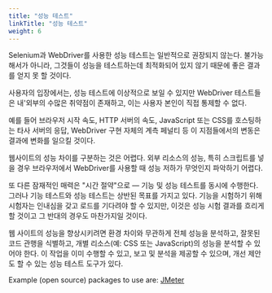 ```yaml
---
title: "성능 테스트"
linkTitle: "성능 테스트"
weight: 6
---
```


Selenium과 WebDriver를 사용한 성능 테스트는 일반적으로 권장되지 않는다.
불가능해서가 아니라, 그것들이 성능을 테스트하는데 최적화되어 있지
않기 때문에 좋은 결과를 얻지 못 할 것이다.

사용자의 입장에서는, 성능 테스트에 이상적으로 보일 수 있지만 WebDriver 테스트들은 
내'외부의 수많은 취약점이 존재하고, 이는 사용자 본인이 직접 통제할 수 없다.

예를 들어 브라우저 시작 속도, HTTP 서버의 속도, JavaScript 또는 CSS를 호스팅하는 타사 서버의 응답, 
WebDriver 구현 자체의 계측 페널티 등 이 지점들에서의 변동은 결과에 변화를 일으킬 것이다.

웹사이트의 성능 차이를 구분하는 것은 어렵다. 외부 리소스의 성능, 특히 스크립트를 넣을 경우 
브라우저에서 WebDriver를 사용할 때 성능 저하가 무엇인지 파악하기 어렵다.

또 다른 잠재적인 매력은 "시간 절약"으로 — 기능 및 성능 테스트를 동시에 수행한다.
그러나 기능 테스트와 성능 테스트는 상반된 목표를 가지고 있다.
기능을 시험하기 위해 시험자는 인내심을 갖고 로드를 기다려야 할 수 있지만, 
이것은 성능 시험 결과를 흐리게 할 것이고 그 반대의 경우도 마찬가지일 것이다.

웹 사이트의 성능을 향상시키려면 환경 차이와 무관하게 전체 성능을 분석하고, 
잘못된 코드 관행을 식별하고, 개별 리소스(예: CSS 또는 JavaScript)의 성능을 
분석할 수 있어야 한다. 이 작업을 이미 수행할 수 있고, 보고 및 분석을 제공할 
수 있으며, 개선 제안도 할 수 있는 성능 테스트 도구가 있다.

Example (open source) packages to use are: [JMeter](//jmeter.apache.org/)

